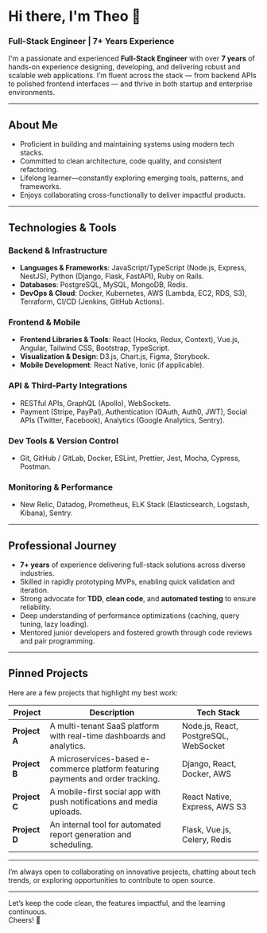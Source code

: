 # Hi there, I'm Theo 👋  
### Full-Stack Engineer | 7+ Years Experience

I'm a passionate and experienced **Full-Stack Engineer** with over **7 years** of hands-on experience designing, developing, and delivering robust and scalable web applications. I’m fluent across the stack — from backend APIs to polished frontend interfaces — and thrive in both startup and enterprise environments.

---

##  About Me

-  Proficient in building and maintaining systems using modern tech stacks.
-  Committed to clean architecture, code quality, and consistent refactoring.
-  Lifelong learner—constantly exploring emerging tools, patterns, and frameworks.
-  Enjoys collaborating cross-functionally to deliver impactful products.

---

##  Technologies & Tools

###  Backend & Infrastructure
- **Languages & Frameworks**: JavaScript/TypeScript (Node.js, Express, NestJS), Python (Django, Flask, FastAPI), Ruby on Rails.
- **Databases**: PostgreSQL, MySQL, MongoDB, Redis.
- **DevOps & Cloud**: Docker, Kubernetes, AWS (Lambda, EC2, RDS, S3), Terraform, CI/CD (Jenkins, GitHub Actions).

###  Frontend & Mobile
- **Frontend Libraries & Tools**: React (Hooks, Redux, Context), Vue.js, Angular, Tailwind CSS, Bootstrap, TypeScript.
- **Visualization & Design**: D3.js, Chart.js, Figma, Storybook.
- **Mobile Development**: React Native, Ionic (if applicable).

###  API & Third-Party Integrations
- RESTful APIs, GraphQL (Apollo), WebSockets.
- Payment (Stripe, PayPal), Authentication (OAuth, Auth0, JWT), Social APIs (Twitter, Facebook), Analytics (Google Analytics, Sentry).

###  Dev Tools & Version Control
- Git, GitHub / GitLab, Docker, ESLint, Prettier, Jest, Mocha, Cypress, Postman.

###  Monitoring & Performance
- New Relic, Datadog, Prometheus, ELK Stack (Elasticsearch, Logstash, Kibana), Sentry.

---

##  Professional Journey

- **7+ years** of experience delivering full-stack solutions across diverse industries.
- Skilled in rapidly prototyping MVPs, enabling quick validation and iteration.
- Strong advocate for **TDD**, **clean code**, and **automated testing** to ensure reliability.
- Deep understanding of performance optimizations (caching, query tuning, lazy loading).
- Mentored junior developers and fostered growth through code reviews and pair programming.

---

##  Pinned Projects

Here are a few projects that highlight my best work:

| Project | Description | Tech Stack |
|--------|-------------|------------|
| **Project A** | A multi-tenant SaaS platform with real-time dashboards and analytics. | Node.js, React, PostgreSQL, WebSocket |
| **Project B** | A microservices-based e-commerce platform featuring payments and order tracking. | Django, React, Docker, AWS |
| **Project C** | A mobile-first social app with push notifications and media uploads. | React Native, Express, AWS S3 |
| **Project D** | An internal tool for automated report generation and scheduling. | Flask, Vue.js, Celery, Redis |

---


I’m always open to collaborating on innovative projects, chatting about tech trends, or exploring opportunities to contribute to open source.

---

Let’s keep the code clean, the features impactful, and the learning continuous.  
Cheers! 🚀
